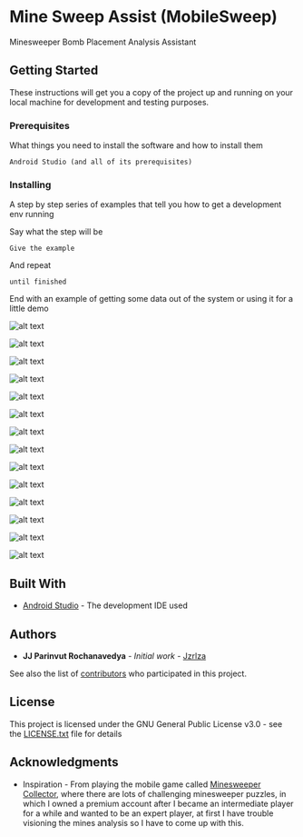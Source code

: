 # Mine Sweep Assist (MobileSweep)

Minesweeper Bomb Placement Analysis Assistant

## Getting Started

These instructions will get you a copy of the project up and running on your local machine for development and testing purposes.

### Prerequisites

What things you need to install the software and how to install them

```
Android Studio (and all of its prerequisites)
```

### Installing

A step by step series of examples that tell you how to get a development env running

Say what the step will be

```
Give the example
```

And repeat

```
until finished
```

End with an example of getting some data out of the system or using it for a little demo

![alt text](https://github.com/jzrlza/MobileSweeper/blob/master/screenshots/shot0.jpg)

![alt text](https://github.com/jzrlza/MobileSweeper/blob/master/screenshots/shot1.jpg)

![alt text](https://github.com/jzrlza/MobileSweeper/blob/master/screenshots/shot2.jpg)

![alt text](https://github.com/jzrlza/MobileSweeper/blob/master/screenshots/shot3.jpg)

![alt text](https://github.com/jzrlza/MobileSweeper/blob/master/screenshots/shot4.jpg)

![alt text](https://github.com/jzrlza/MobileSweeper/blob/master/screenshots/shot5.jpg)

![alt text](https://github.com/jzrlza/MobileSweeper/blob/master/screenshots/shot6.jpg)

![alt text](https://github.com/jzrlza/MobileSweeper/blob/master/screenshots/shot7.jpg)

![alt text](https://github.com/jzrlza/MobileSweeper/blob/master/screenshots/shot8.jpg)

![alt text](https://github.com/jzrlza/MobileSweeper/blob/master/screenshots/shot9.jpg)

![alt text](https://github.com/jzrlza/MobileSweeper/blob/master/screenshots/shot10.jpg)

![alt text](https://github.com/jzrlza/MobileSweeper/blob/master/screenshots/shot11.jpg)

![alt text](https://github.com/jzrlza/MobileSweeper/blob/master/screenshots/shot12.jpg)

![alt text](https://github.com/jzrlza/MobileSweeper/blob/master/screenshots/shot13.jpg)

## Built With

* [Android Studio](https://developer.android.com/studio) - The development IDE used


## Authors

* **JJ Parinvut Rochanavedya** - *Initial work* - [Jzrlza](https://github.com/jzrlza)

See also the list of [contributors](https://github.com/jzrlza/MobileSweeper/graphs/contributors) who participated in this project.

## License

This project is licensed under the GNU General Public License v3.0 - see the [LICENSE.txt](LICENSE.txt) file for details

## Acknowledgments

* Inspiration - From playing the mobile game called [Minesweeper Collector](https://play.google.com/store/apps/details?id=air.com.griffgriffgames.minesweeper&hl=en), where there are lots of challenging minesweeper puzzles, in which I owned a premium account after I became an intermediate player for a while and wanted to be an expert player, at first I have trouble visioning the mines analysis so I have to come up with this.
